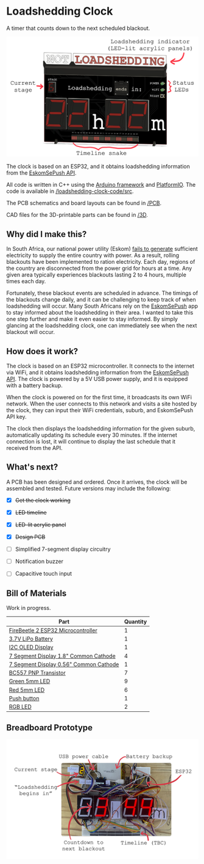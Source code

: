 # Loadshedding Clock

A timer that counts down to the next scheduled blackout.

![CAD render](./images/front_render_annotated.png  "CAD render")

The clock is based on an ESP32, and it obtains loadshedding information from the [EskomSePush API](https://eskomsepush.gumroad.com/l/api).

All code is written in C++ using the [Arduino framework](https://www.arduino.cc/reference/en/) and [PlatformIO](https://platformio.org/). The code is available in [/loadshedding-clock-code/src](./loadshedding-clock-code/src).

The PCB schematics and board layouts can be found in [/PCB](./PCB).

CAD files for the 3D-printable parts can be found in [/3D](./3D).

## Why did I make this?

In South Africa, our national power utility (Eskom) [fails to generate](https://en.wikipedia.org/wiki/South_African_energy_crisis) sufficient electricity to supply the entire country with power. As a result, rolling blackouts have been implemented to ration electricity. Each day, regions of the country are disconnected from the power grid for hours at a time. Any given area typically experiences blackouts lasting 2 to 4 hours, multiple times each day. 

Fortunately, these blackout events are scheduled in advance. The timings of the blackouts change daily, and it can be challenging to keep track of when loadshedding will occur. Many South Africans rely on the [EskomSePush](https://esp.info/) app to stay informed about the loadshedding in their area. I wanted to take this one step further and make it even easier to stay informed. By simply glancing at the loadshedding clock, one can immediately see when the next blackout will occur.

## How does it work?

The clock is based on an ESP32 microcontroller. It connects to the internet via WiFi, and it obtains loadshedding information from the [EskomSePush API](https://eskomsepush.gumroad.com/l/api). The clock is powered by a 5V USB power supply, and it is equipped with a battery backup. 

When the clock is powered on for the first time, it broadcasts its own WiFi network. When the user connects to this network and visits a site hosted by the clock, they can input their WiFi credentials, suburb, and EskomSePush API key.

The clock then displays the loadshedding information for the given suburb, automatically updating its schedule every 30 minutes. If the internet connection is lost, it will continue to display the last schedule that it received from the API.

## What's next?

A PCB has been designed and ordered. Once it arrives, the clock will be assembled and tested.
Future versions may include the following:

- [x] ~~Get the clock working~~
- [x] ~~LED timeline~~
- [x] ~~LED-lit acrylic panel~~
- [x] ~~Design PCB~~
- [ ] Simplified 7-segment display circuitry
- [ ] Notification buzzer
- [ ] Capacitive touch input


## Bill of Materials
Work in progress.

| Part                                                                      | Quantity |
|---------------------------------------------------------------------------| -- |
| [FireBeetle 2 ESP32 Microcontroller](https://www.robotics.org.za/DFR0654) | 1 |
| [3.7V LiPo Battery](https://www.robotics.org.za/DTP605068)                | 1 |
| [I2C OLED Display](https://www.robotics.org.za/OLED096W)                  | 1 |
| [7 Segment Display 1.8" Common Cathode](https://www.robotics.org.za/7SEG-018-GRE) | 4 |
| [7 Segment Display 0.56" Common Cathode](https://www.robotics.org.za/7SEG-056-RED) | 1 |
| [BC557 PNP Transistor](https://www.robotics.org.za/BC557)                | 7 |
| [Green 5mm LED](https://www.robotics.org.za/LED-05-GRN-17)                | 9 |
| [Red 5mm LED](https://www.robotics.org.za/LED-RED-5MM)                | 6 |
| [Push button](https://www.robotics.org.za/TAC-66-H)                | 1 |
| [RGB LED](https://www.robotics.org.za/RGB-8MM-CC)                | 2 |

## Breadboard Prototype
![Breadboard prototype](./images/breadboard.jpg "Breadboard prototype")







